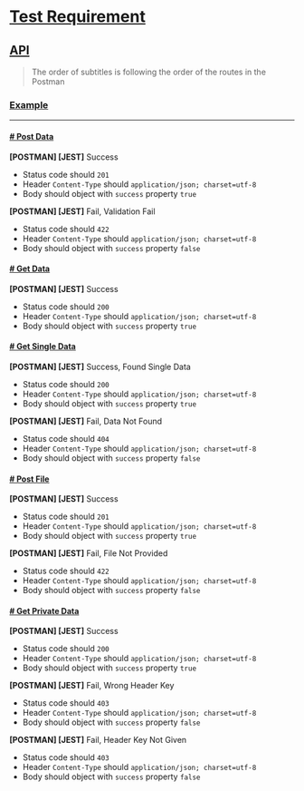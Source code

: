 # [Test Requirement](#test-requirement)

## [API](#api)

> The order of subtitles is following the order of the routes in the Postman

### [Example](#example)

---

#### [# Post Data](#post-data)

**[POSTMAN] [JEST]** Success

- Status code should `201`
- Header `Content-Type` should `application/json; charset=utf-8`
- Body should object with `success` property `true`

**[POSTMAN] [JEST]** Fail, Validation Fail

- Status code should `422`
- Header `Content-Type` should `application/json; charset=utf-8`
- Body should object with `success` property `false`

#### [# Get Data](#get-data)

**[POSTMAN] [JEST]** Success

- Status code should `200`
- Header `Content-Type` should `application/json; charset=utf-8`
- Body should object with `success` property `true`

#### [# Get Single Data](#get-single-data)

**[POSTMAN] [JEST]** Success, Found Single Data

- Status code should `200`
- Header `Content-Type` should `application/json; charset=utf-8`
- Body should object with `success` property `true`

**[POSTMAN] [JEST]** Fail, Data Not Found

- Status code should `404`
- Header `Content-Type` should `application/json; charset=utf-8`
- Body should object with `success` property `false`

#### [# Post File](#post-file)

**[POSTMAN] [JEST]** Success

- Status code should `201`
- Header `Content-Type` should `application/json; charset=utf-8`
- Body should object with `success` property `true`

**[POSTMAN] [JEST]** Fail, File Not Provided

- Status code should `422`
- Header `Content-Type` should `application/json; charset=utf-8`
- Body should object with `success` property `false`

#### [# Get Private Data](#get-private-data)

**[POSTMAN] [JEST]** Success

- Status code should `200`
- Header `Content-Type` should `application/json; charset=utf-8`
- Body should object with `success` property `true`

**[POSTMAN] [JEST]** Fail, Wrong Header Key

- Status code should `403`
- Header `Content-Type` should `application/json; charset=utf-8`
- Body should object with `success` property `false`

**[POSTMAN] [JEST]** Fail, Header Key Not Given

- Status code should `403`
- Header `Content-Type` should `application/json; charset=utf-8`
- Body should object with `success` property `false`
